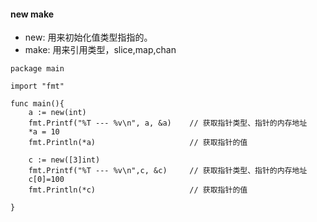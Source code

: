 #### new make

- new: 用来初始化值类型指指的。 
- make: 用来引用类型，slice,map,chan

```
package main

import "fmt"

func main(){
	a := new(int)
	fmt.Printf("%T --- %v\n", a, &a)	// 获取指针类型、指针的内存地址
	*a = 10
	fmt.Println(*a)						// 获取指针的值
	
	c := new([3]int)
	fmt.Printf("%T --- %v\n",c, &c)  	// 获取指针类型、指针的内存地址
	c[0]=100
	fmt.Println(*c)						// 获取指针的值

}
```
